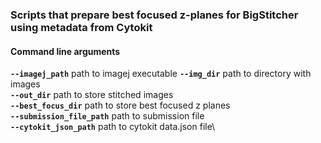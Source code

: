### Scripts that prepare best focused z-planes for BigStitcher using metadata from Cytokit 

#### Command line arguments

**`--imagej_path`**    path to imagej executable
**`--img_dir`**    path to directory with images\
**`--out_dir`**    path to store stitched images\
**`--best_focus_dir`**    path to store best focused z planes\
**`--submission_file_path`**    path to submission file\
**`--cytokit_json_path`**    path to cytokit data.json file\

